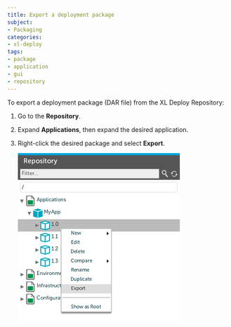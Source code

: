 ```yaml
---
title: Export a deployment package
subject:
- Packaging
categories:
- xl-deploy
tags:
- package
- application
- gui
- repository
---
```


To export a deployment package (DAR file) from the XL Deploy Repository:

1. Go to the **Repository**.
2. Expand **Applications**, then expand the desired application.
3. Right-click the desired package and select **Export**.

    ![Export a deployment package](images/export-deployment-package.png)
